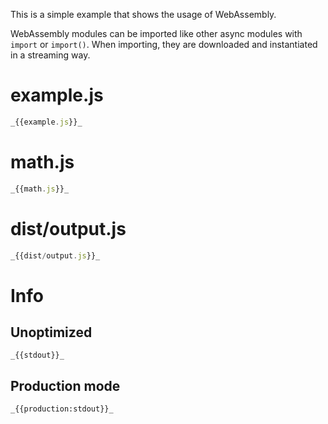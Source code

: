 This is a simple example that shows the usage of WebAssembly.

WebAssembly modules can be imported like other async modules with `import` or `import()`.
When importing, they are downloaded and instantiated in a streaming way.

# example.js

```javascript
_{{example.js}}_
```

# math.js

```javascript
_{{math.js}}_
```

# dist/output.js

```javascript
_{{dist/output.js}}_
```

# Info

## Unoptimized

```
_{{stdout}}_
```

## Production mode

```
_{{production:stdout}}_
```

